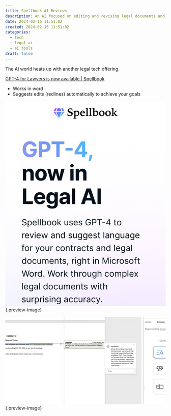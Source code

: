 ```yaml
---
title: Spellbook AI Reviews
description: An AI focused on editing and revising legal documents and redlining
date: 2024-02-16 11:51:02
created: 2024-02-16 11:51:02
categories:
  - tech
  - legal-ai
  - ai tools
draft: false
---
```


The AI world heats up with another legal tech offering.

[GPT-4 for Lawyers is now available | Spellbook](https://www.spellbook.legal/gpt-4-for-lawyers)

- Works in word
- Suggests edits (redlines) automatically to achieve your goals

![Spellbook](../img/screenshot-spellbook-landing.jpeg){.preview-image}

![Auto-review](../img/screenshot-spellbook-example.jpeg){.preview-image}
